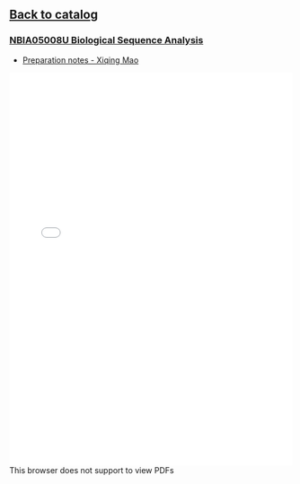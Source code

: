## [Back to catalog](/UCPH_courses)

### [NBIA05008U Biological Sequence Analysis](https://kurser.ku.dk/course/NBIA05008U)

 - [Preparation notes - Xiqing Mao](https://github.com/lzlniu/UCPH_courses/blob/main/PDF/BSA.pdf)

<embed src="/UCPH_courses/PDF/BSA.pdf" width="100%" height="700px">This browser does not support to view PDFs</embed>
